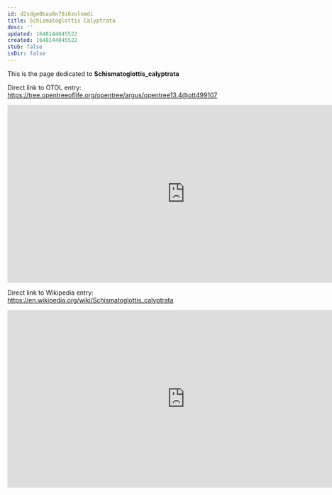 ```yaml
---
id: d2sdge0bau0n78i6zolnmdi
title: Schismatoglottis Calyptrata
desc: ''
updated: 1648144045522
created: 1648144045522
stub: false
isDir: false
---
```

This is the page dedicated to **Schismatoglottis_calyptrata**


Direct link to OTOL entry: https://tree.opentreeoflife.org/opentree/argus/opentree13.4@ott499107



<html>
    <body>
    <iframe src="https://tree.opentreeoflife.org/opentree/argus/opentree13.4@ott499107"
    width="800" height="400" frameborder="0" allowfullscreen> </iframe>
    </body>
</html>
    


Direct link to Wikipedia entry: https://en.wikipedia.org/wiki/Schismatoglottis_calyptrata



<html>
    <body>
    <iframe src="https://en.wikipedia.org/wiki/Schismatoglottis_calyptrata"
    width="800" height="400" frameborder="0" allowfullscreen> </iframe>
    </body>
</html>
    
